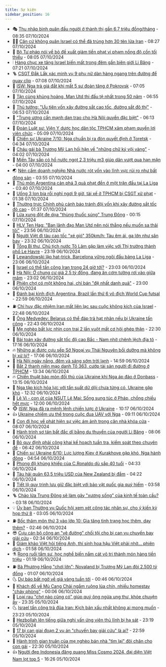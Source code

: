 ```yaml
---
title: Sự kiện
sidebar_position: 16
---
```


<!-- dantri-su-kien:START -->
- 🎭 [Thu nhập bình quân đầu người ở thành thị gần 6,7 triệu đồng/tháng](https://dantri.com.vn/kinh-doanh/thu-nhap-binh-quan-dau-nguoi-o-thanh-thi-gan-67-trieu-dongthang-20241007151153103.htm) - 08:35 07/10/2024
- 👨‍🏫 [Căn cứ không quân Israel có thể đã trúng hơn 30 tên lửa Iran](https://dantri.com.vn/the-gioi/can-cu-khong-quan-israel-co-the-da-trung-hon-30-ten-lua-iran-20241007151404099.htm) - 08:27 07/10/2024
- 🌮 [Bộ Tư pháp nói về bỏ đề xuất giảm tiền phạt vi phạm nồng độ cồn tối thiểu](https://dantri.com.vn/xa-hoi/bo-tu-phap-noi-ve-bo-de-xuat-giam-tien-phat-vi-pham-nong-do-con-toi-thieu-20241007145658733.htm) - 08:05 07/10/2024
- 🕯 [Hàng chục xe tăng Israel biến mất trong đêm gần biên giới Li Băng](https://dantri.com.vn/the-gioi/hang-chuc-xe-tang-israel-bien-mat-trong-dem-gan-bien-gioi-li-bang-20241007141241290.htm) - 07:21 07/10/2024
- 🪜 [CSGT Đắk Lắk xác minh vụ 9 phụ nữ dàn hàng ngang trên đường để quay clip](https://dantri.com.vn/xa-hoi/csgt-dak-lak-xac-minh-vu-9-phu-nu-dan-hang-ngang-tren-duong-de-quay-clip-20241007125843117.htm) - 07:08 07/10/2024
- 🐘 [ISW: Nga trả giá đắt khi mất 5 sư đoàn tăng ở Pokrovsk](https://dantri.com.vn/the-gioi/isw-nga-tra-gia-dat-khi-mat-5-su-doan-tang-o-pokrovsk-20241007121653749.htm) - 07:05 07/10/2024
- 🤔 [Tận cùng khủng hoảng, Man Utd thi đấu tệ nhất trong 50 năm](https://dantri.com.vn/the-thao/tan-cung-khung-hoang-man-utd-thi-dau-te-nhat-trong-50-nam-20241007115519775.htm) - 06:55 07/10/2024
- 🧠 [Thủ tướng: &quot;Ưu tiên vốn xây đường sắt cao tốc, đường sắt đô thị&quot;](https://dantri.com.vn/xa-hoi/thu-tuong-uu-tien-von-xay-duong-sat-cao-toc-duong-sat-do-thi-20241007132651216.htm) - 06:53 07/10/2024
- 📝 [&quot;Trung ương cần mạnh dạn trao cho Hà Nội quyền đặc biệt&quot;](https://dantri.com.vn/xa-hoi/trung-uong-can-manh-dan-trao-cho-ha-noi-quyen-dac-biet-20241007125413839.htm) - 06:13 07/10/2024
- 🦏 [Đoàn Luật sư: Viện Y dược học dân tộc TPHCM xâm phạm quyền lợi viên chức](https://dantri.com.vn/suc-khoe/doan-luat-su-vien-y-duoc-hoc-dan-toc-tphcm-xam-pham-quyen-loi-vien-chuc-20241005110911136.htm) - 05:09 07/10/2024
- 🥰 [Chiến sự Ukraine 7/10: Nga chuẩn bị ra đòn quyết định ở Toretsk](https://dantri.com.vn/the-gioi/chien-su-ukraine-710-nga-chuan-bi-ra-don-quyet-dinh-o-toretsk-20241007112637348.htm) - 04:34 07/10/2024
- 🤗 [Cháu gái bà Trương Mỹ Lan hối hận về &quot;những chữ ký vội vàng&quot;](https://dantri.com.vn/phap-luat/chau-gai-ba-truong-my-lan-hoi-han-ve-nhung-chu-ky-voi-vang-20241007103437083.htm) - 04:02 07/10/2024
- 🌈 [Miền Tây sắp có hồ nước ngọt 2,3 triệu m3 giúp dân vượt qua hạn mặn](https://dantri.com.vn/xa-hoi/mien-tay-sap-co-ho-nuoc-ngot-23-trieu-m3-giup-dan-vuot-qua-han-man-20241007094838360.htm) - 04:00 07/10/2024
- 🌏 [Nên cấm doanh nghiệp Nhà nước rót vốn vào lĩnh vực rủi ro như bất động sản](https://dantri.com.vn/xa-hoi/nen-cam-doanh-nghiep-nha-nuoc-rot-von-vao-linh-vuc-rui-ro-nhu-bat-dong-san-20241007104555811.htm) - 03:55 07/10/2024
- 💄 [Thủ môn Argentina cản phá 3 quả phạt đền ở một trận đấu tại La Liga](https://dantri.com.vn/the-thao/thu-mon-argentina-can-pha-3-qua-phat-den-o-mot-tran-dau-tai-la-liga-20241007081941020.htm) - 03:40 07/10/2024
- 👺 [Uống 3 lon bia rồi nghỉ ngơi 9 giờ, tài xế ở TPHCM bị CSGT xử phạt](https://dantri.com.vn/xa-hoi/uong-3-lon-bia-roi-nghi-ngoi-9-gio-tai-xe-o-tphcm-bi-csgt-xu-phat-20241007080913698.htm) - 01:38 07/10/2024
- 👹 [Thường trực Chính phủ cảnh báo tránh đội vốn khi xây đường sắt tốc độ cao](https://dantri.com.vn/xa-hoi/thuong-truc-chinh-phu-canh-bao-tranh-doi-von-khi-xay-duong-sat-toc-do-cao-20241007082920631.htm) - 01:37 07/10/2024
- 🌊 [Lửa xung đột đe dọa &quot;thùng thuốc súng&quot; Trung Đông](https://dantri.com.vn/the-gioi/lua-xung-dot-de-doa-thung-thuoc-sung-trung-dong-20240930173833951.htm) - 00:15 07/10/2024
- 🤠 [HLV Ten Hag: &quot;Ban lãnh đạo Man Utd nên nói thẳng nếu muốn sa thải tôi&quot;](https://dantri.com.vn/the-thao/hlv-ten-hag-ban-lanh-dao-man-utd-nen-noi-thang-neu-muon-sa-thai-toi-20241007065409812.htm) - 23:56 06/10/2024
- 🎊 [Người Việt đi tàu cao tốc &quot;xé gió&quot; 350km/h: Tàu êm ái, ga lớn như sân bay](https://dantri.com.vn/du-lich/nguoi-viet-di-tau-cao-toc-xe-gio-350kmh-tau-em-ai-ga-lon-nhu-san-bay-20241006214713852.htm) - 23:32 06/10/2024
- 🐘 [Tổng Bí thư, Chủ tịch nước Tô Lâm gặp làm việc với Thị trưởng thành phố Le Havre](https://dantri.com.vn/xa-hoi/tong-bi-thu-chu-tich-nuoc-to-lam-gap-lam-viec-voi-thi-truong-thanh-pho-le-havre-20241007061945526.htm) - 23:19 06/10/2024
- 💂 [Lewandowski lập hat-trick, Barcelona vững ngôi đầu bảng La Liga](https://dantri.com.vn/the-thao/lewandowski-lap-hat-trick-barcelona-vung-ngoi-dau-bang-la-liga-20241007060601939.htm) - 23:06 06/10/2024
- 👹 [Israel có thể tấn công Iran trong 24 giờ tới?](https://dantri.com.vn/the-gioi/israel-co-the-tan-cong-iran-trong-24-gio-toi-20241006211716378.htm) - 23:03 06/10/2024
- 🦒 [Hà Nội: Ở chung cư giá 2,5 tỷ đồng, đang ăn cơm tường rơi vào giữa mâm](https://dantri.com.vn/doi-song/ha-noi-o-chung-cu-gia-25-ty-dong-dang-an-com-tuong-roi-vao-giua-mam-20241004011905583.htm) - 23:02 06/10/2024
- 🗽 [Phiên chợ có một không hai, chỉ bán &quot;đệ nhất danh quả&quot;](https://dantri.com.vn/lao-dong-viec-lam/phien-cho-co-mot-khong-hai-chi-ban-de-nhat-danh-qua-20241006073556968.htm) - 23:00 06/10/2024
- 💄 [Đánh bại kình địch Argentina, Brazil lần thứ 6 vô địch World Cup futsal](https://dantri.com.vn/the-thao/danh-bai-kinh-dich-argentina-brazil-lan-thu-6-vo-dich-world-cup-futsal-20241007003232278.htm) - 22:59 06/10/2024
- ⛽️ [Chỉ huy đặc nhiệm Iran mất liên lạc sau cuộc không kích của Israel](https://dantri.com.vn/the-gioi/chi-huy-dac-nhiem-iran-mat-lien-lac-sau-cuoc-khong-kich-cua-israel-20241007054312410.htm) - 22:48 06/10/2024
- 🥷 [Ông Medvedev: Belarus có thể đáp trả hạt nhân nếu bị Ukraine tấn công](https://dantri.com.vn/the-gioi/ong-medvedev-belarus-co-the-dap-tra-hat-nhan-neu-bi-ukraine-tan-cong-20241006230024361.htm) - 22:43 06/10/2024
- 🤖 [Mẹ nghèo bất lực nhìn con trai 2 lần vuột mất cơ hội ghép thận](https://dantri.com.vn/tam-long-nhan-ai/me-ngheo-bat-luc-nhin-con-trai-2-lan-vuot-mat-co-hoi-ghep-than-20241005224758324.htm) - 22:30 06/10/2024
- 🌊 [Bài toán xây đường sắt tốc độ cao Bắc - Nam nhờ chênh lệch địa tô](https://dantri.com.vn/xa-hoi/bai-toan-xay-duong-sat-toc-do-cao-bac-nam-nho-chenh-lech-dia-to-20241006224945190.htm) - 17:16 06/10/2024
- 🔥 [Những ai được cựu sếp Sở Ngoại vụ Thái Nguyên bồi dưỡng mà không bị xử lý?](https://dantri.com.vn/phap-luat/nhung-ai-duoc-cuu-sep-so-ngoai-vu-thai-nguyen-boi-duong-ma-khong-bi-xu-ly-20241006223431105.htm) - 17:06 06/10/2024
- 🦏 [Hà Nội ngày nắng, đêm và sáng sớm trời lạnh](https://dantri.com.vn/xa-hoi/ha-noi-ngay-nang-dem-va-sang-som-troi-lanh-20241006211812244.htm) - 14:59 06/10/2024
- 🐘 [Bắt 2 thanh niên mạo danh Tổ 363, cướp tài sản người đi đường ở TPHCM](https://dantri.com.vn/phap-luat/bat-2-thanh-nien-mao-danh-to-363-cuop-tai-san-nguoi-di-duong-o-tphcm-20241006194754235.htm) - 13:34 06/10/2024
- 🔥 [Chiến thuật bào mòn đối thủ của Ukraine khi Nga áp đảo ở Donbass](https://dantri.com.vn/the-gioi/chien-thuat-bao-mon-doi-thu-cua-ukraine-khi-nga-ap-dao-o-donbass-20241006194812707.htm) - 13:15 06/10/2024
- 💼 [Nga tập kích hỏa lực với tần suất dữ dội chưa từng có, Ukraine gặp khó](https://dantri.com.vn/the-gioi/nga-tap-kich-hoa-luc-voi-tan-suat-du-doi-chua-tung-co-ukraine-gap-kho-20241006192159759.htm) - 12:32 06/10/2024
- 🚀 [Lê Vi - con út của NSƯT Lê Mai: Sống sung túc ở Pháp, chồng chiều hết mực](https://dantri.com.vn/giai-tri/le-vi-con-ut-cua-nsut-le-mai-song-sung-tuc-o-phap-chong-chieu-het-muc-20241005234955637.htm) - 12:00 06/10/2024
- 🐵 [ISW: Nga đã ra mệnh lệnh chiến lược ở Ukraine](https://dantri.com.vn/the-gioi/isw-nga-da-ra-menh-lenh-chien-luoc-o-ukraine-20241006121541415.htm) - 10:17 06/10/2024
- 👍 [Ukraine chiếm ưu thế trong cuộc đua UAV với Nga](https://dantri.com.vn/the-gioi/ukraine-chiem-uu-the-trong-cuoc-dua-uav-voi-nga-20241006160009304.htm) - 09:11 06/10/2024
- 🚦 [Con đi học về phát hiện sự việc ám ảnh trong căn nhà khóa cửa](https://dantri.com.vn/phap-luat/con-di-hoc-ve-phat-hien-su-viec-am-anh-trong-can-nha-khoa-cua-20241006141322586.htm) - 08:07 06/10/2024
- 🥸 [Hành trình sơ tán bất đắc dĩ bằng du thuyền của người Li Băng](https://dantri.com.vn/the-gioi/hanh-trinh-so-tan-bat-dac-di-bang-du-thuyen-cua-nguoi-li-bang-20241006144648858.htm) - 08:06 06/10/2024
- 🥷 [Bỏ quy định phải công khai kế hoạch tuần tra, kiểm soát theo chuyên đề](https://dantri.com.vn/xa-hoi/bo-quy-dinh-phai-cong-khai-ke-hoach-tuan-tra-kiem-soat-theo-chuyen-de-20241006131441165.htm) - 06:42 06/10/2024
- 🤡 [Chiến sự Ukraine 6/10: Lực lượng Kiev ở Kurakhove gặp khó, Nga hành động](https://dantri.com.vn/the-gioi/chien-su-ukraine-610-luc-luong-kiev-o-kurakhove-gap-kho-nga-hanh-dong-20241006113158597.htm) - 04:54 06/10/2024
- 🥳 [Phong độ khủng khiếp của C.Ronaldo dù sắp 40 tuổi](https://dantri.com.vn/the-thao/phong-do-khung-khiep-cua-cronaldo-du-sap-40-tuoi-20241006113236382.htm) - 04:33 06/10/2024
- 🤩 [Tàu hải quân 63,5 triệu USD của New Zealand bị đắm](https://dantri.com.vn/the-gioi/tau-hai-quan-635-trieu-usd-cua-new-zealand-bi-dam-20241006111220419.htm) - 04:22 06/10/2024
- 🎡 [Tiết lộ quy trình lưu giữ đặc biệt với bảo vật quốc gia quý hiếm](https://dantri.com.vn/xa-hoi/tiet-lo-quy-trinh-luu-giu-dac-biet-voi-bao-vat-quoc-gia-quy-hiem-20241006100204742.htm) - 03:58 06/10/2024
- 🪜 [Chảo lửa Trung Đông sẽ làm gãy &quot;xương sống&quot; của kinh tế toàn cầu?](https://dantri.com.vn/kinh-doanh/chao-lua-trung-dong-se-lam-gay-xuong-song-cua-kinh-te-toan-cau-20241006004135207.htm) - 03:18 06/10/2024
- 💡 [Ủy ban Thường vụ Quốc hội xem xét công tác nhân sự, cho ý kiến kỳ họp thứ 8](https://dantri.com.vn/xa-hoi/uy-ban-thuong-vu-quoc-hoi-xem-xet-cong-tac-nhan-su-cho-y-kien-ky-hop-thu-8-20241006095718230.htm) - 03:05 06/10/2024
- ⛽️ [Bốc thăm môn thứ 3 vào lớp 10: Gia tăng tình trạng học thêm, dạy thêm?](https://dantri.com.vn/giao-duc/boc-tham-mon-thu-3-vao-lop-10-gia-tang-tinh-trang-hoc-them-day-them-20241006093457773.htm) - 02:46 06/10/2024
- 😎 [Cựu cán bộ công an &quot;vẽ đường&quot; chối tội cho bị can vụ chuyến bay giải cứu](https://dantri.com.vn/phap-luat/cuu-can-bo-cong-an-ve-duong-choi-toi-cho-bi-can-vu-chuyen-bay-giai-cuu-20241006091725191.htm) - 02:34 06/10/2024
- 🗽 [Giám khảo Việt hỏi tiếng Anh, thí sinh hoa hậu Việt phải nhờ... phiên dịch](https://dantri.com.vn/giai-tri/giam-khao-viet-hoi-tieng-anh-thi-sinh-hoa-hau-viet-phai-nho-phien-dich-20241006050547665.htm) - 01:58 06/10/2024
- ⚗️ [Rong ruổi tầm sư, học nghề biến nắm cát vô tri thành món hàng tiền triệu](https://dantri.com.vn/lao-dong-viec-lam/rong-ruoi-tam-su-hoc-nghe-bien-nam-cat-vo-tri-thanh-mon-hang-tien-trieu-20241005203620428.htm) - 01:19 06/10/2024
- ⛽️ [Bà Phương Hằng &quot;chơi lớn&quot;; Novaland bị Trương Mỹ Lan đòi 2.500 tỷ đồng](https://dantri.com.vn/kinh-doanh/ba-phuong-hang-choi-lon-novaland-bi-truong-my-lan-doi-2500-ty-dong-20241006075852564.htm) - 01:07 06/10/2024
- 🌜 [Dự báo bất ngờ về giá vàng tuần tới](https://dantri.com.vn/kinh-doanh/du-bao-bat-ngo-ve-gia-vang-tuan-toi-20241005231157628.htm) - 00:46 06/10/2024
- 🦩 [Khách đổ về Mù Cang Chải ngắm ruộng lúa chín, nhiều homestay &quot;cháy phòng&quot;](https://dantri.com.vn/du-lich/khach-do-ve-mu-cang-chai-ngam-ruong-lua-chin-nhieu-homestay-chay-phong-20241005202136223.htm) - 00:06 06/10/2024
- 🦒 [Loại rau &quot;chợ nào cũng có&quot; giúp quý ông ngừa ung thư, khỏe chuyện ấy](https://dantri.com.vn/suc-khoe/loai-rau-cho-nao-cung-co-giup-quy-ong-ngua-ung-thu-khoe-chuyen-ay-20240930225945989.htm) - 23:35 05/10/2024
- 🌜 [Israel tấn công trả đũa Iran: Kịch bản xấu nhất không ai mong muốn](https://dantri.com.vn/the-gioi/israel-tan-cong-tra-dua-iran-kich-ban-xau-nhat-khong-ai-mong-muon-20241003224318926.htm) - 23:23 05/10/2024
- 🐎 [Hezbollah lên tiếng giữa nghi vấn ứng viên thủ lĩnh bị hạ sát](https://dantri.com.vn/the-gioi/hezbollah-len-tieng-giua-nghi-van-ung-vien-thu-linh-bi-ha-sat-20241006061532767.htm) - 23:19 05/10/2024
- 🌋 [17 bị can giai đoạn 2 vụ án &quot;chuyến bay giải cứu&quot; là ai?](https://dantri.com.vn/phap-luat/17-bi-can-giai-doan-2-vu-an-chuyen-bay-giai-cuu-la-ai-20241005121536173.htm) - 22:59 05/10/2024
- 🧰 [Hành trình gian truân của mẹ nghèo bán nhà &quot;tìm lại&quot; đôi chân cho con gái](https://dantri.com.vn/tam-long-nhan-ai/hanh-trinh-gian-truan-cua-me-ngheo-ban-nha-tim-lai-doi-chan-cho-con-gai-20241005112904824.htm) - 22:30 05/10/2024
- 👍 [Người đẹp Indonesia đăng quang Miss Cosmo 2024, đại diện Việt Nam lọt top 5](https://dantri.com.vn/giai-tri/nguoi-dep-indonesia-dang-quang-miss-cosmo-2024-dai-dien-viet-nam-lot-top-5-20241005231346226.htm) - 16:26 05/10/2024<!-- dantri-su-kien:END -->
